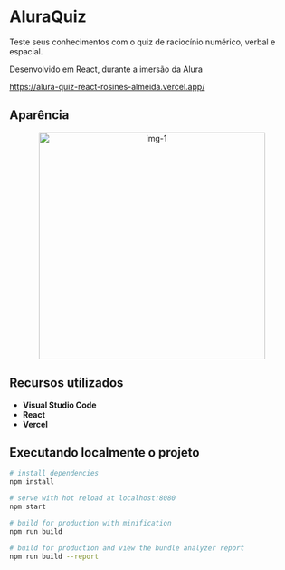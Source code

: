 # AluraQuiz

<p> Teste seus conhecimentos com o quiz de raciocínio numérico, verbal e espacial.
<p> Desenvolvido em React, durante a imersão da Alura<br> 
 
 https://alura-quiz-react-rosines-almeida.vercel.app/

## Aparência

<div align="center"> 
<img alt="img-1" src="https://user-images.githubusercontent.com/39601714/160681265-965087a5-1342-4412-a6af-259abe44416c.gif" width="400">
</div> 

## Recursos utilizados

* **Visual Studio Code**
* **React**
* **Vercel** 

## Executando localmente o projeto

``` bash
# install dependencies
npm install

# serve with hot reload at localhost:8080
npm start

# build for production with minification
npm run build

# build for production and view the bundle analyzer report
npm run build --report
```
